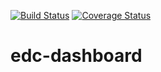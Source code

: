 [![Build Status](https://travis-ci.com/clinicedc/edc-dashboard.svg?branch=develop)](https://travis-ci.com/clinicedc/edc-dashboard?branch=develop) [![Coverage Status](https://coveralls.io/repos/clinicedc/edc-dashboard/badge.svg?branch=develop)](https://coveralls.io/r/clinicedc/edc-dashboard?branch=develop)


# edc-dashboard
